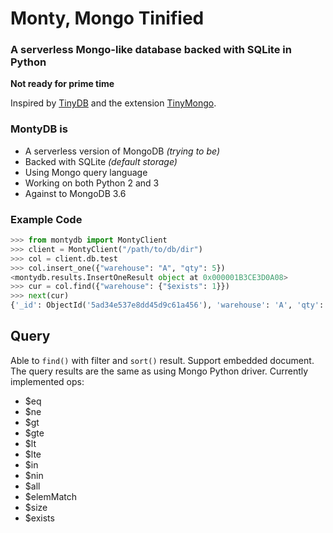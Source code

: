 
# Monty, Mongo Tinified
### A serverless Mongo-like database backed with SQLite in Python

**Not ready for prime time**

Inspired by [TinyDB](https://github.com/msiemens/tinydb) and the extension [TinyMongo](https://github.com/schapman1974/tinymongo).

### MontyDB is
* A serverless version of MongoDB *(trying to be)*
* Backed with SQLite *(default storage)*
* Using Mongo query language
* Working on both Python 2 and 3
* Against to MongoDB 3.6

### Example Code
```python
>>> from montydb import MontyClient
>>> client = MontyClient("/path/to/db/dir")
>>> col = client.db.test
>>> col.insert_one({"warehouse": "A", "qty": 5})
<montydb.results.InsertOneResult object at 0x000001B3CE3D0A08>
>>> cur = col.find({"warehouse": {"$exists": 1}})
>>> next(cur)
{'_id': ObjectId('5ad34e537e8dd45d9c61a456'), 'warehouse': 'A', 'qty': 5}
```

## Query
Able to `find()` with filter and `sort()` result.
Support embedded document.
The query results are the same as using Mongo Python driver.
Currently implemented ops:
* $eq
* $ne
* $gt
* $gte
* $lt
* $lte
* $in
* $nin
* $all
* $elemMatch
* $size
* $exists
